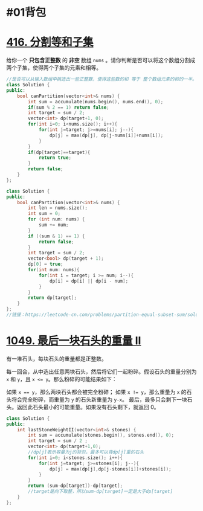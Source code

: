 # #01背包

# [416. 分割等和子集](https://leetcode-cn.com/problems/partition-equal-subset-sum/)

给你一个 **只包含正整数** 的 **非空** 数组 `nums` 。请你判断是否可以将这个数组分割成两个子集，使得两个子集的元素和相等。

```c++
//是否可以从输入数组中挑选出一些正整数，使得这些数的和 等于 整个数组元素的和的一半。
class Solution {
public:
    bool canPartition(vector<int>& nums) {
        int sum = accumulate(nums.begin(), nums.end(), 0);
        if(sum % 2 == 1) return false;
        int target = sum / 2;
        vector<int> dp(target+1, 0);
        for(int i=0; i<nums.size(); i++){
            for(int j=target; j>=nums[i]; j--){
                dp[j] = max(dp[j], dp[j-nums[i]]+nums[i]);
            }
        }
        if(dp[target]==target){
            return true;
        }
        return false;
    }
};

class Solution {
public:
    bool canPartition(vector<int>& nums) {
        int len = nums.size();
        int sum = 0;
        for (int num: nums) {
            sum += num;
        }
        if ((sum & 1) == 1) {
            return false;
        }
        int target = sum / 2;
        vector<bool> dp(target + 1);
        dp[0] = true;
        for(int num: nums){
            for(int i = target; i >= num; i--){
                dp[i] = dp[i] || dp[i - num];
            }
        }
        return dp[target];
    }
};
//链接：https://leetcode-cn.com/problems/partition-equal-subset-sum/solution/yi-tao-kuang-jia-jie-jue-bei-bao-wen-ti-p9saf/
```

# [1049. 最后一块石头的重量 II](https://leetcode-cn.com/problems/last-stone-weight-ii/)

有一堆石头，每块石头的重量都是正整数。

每一回合，从中选出任意两块石头，然后将它们一起粉碎。假设石头的重量分别为 `x` 和 `y`，且 `x <= y`。那么粉碎的可能结果如下：

如果 `x == y`，那么两块石头都会被完全粉碎；
如果 `x != y`，那么重量为 `x` 的石头将会完全粉碎，而重量为 `y` 的石头新重量为 `y-x`。
最后，最多只会剩下一块石头。返回此石头最小的可能重量。如果没有石头剩下，就返回 0。

```c++
class Solution {
public:
    int lastStoneWeightII(vector<int>& stones) {
        int sum = accumulate(stones.begin(), stones.end(), 0);
        int target = sum / 2 ;
        vector<int> dp(target+1,0);
        //dp[j]表示容量为j的背包，最多可以背dp[j]重的石头
        for(int i=0; i<stones.size(); i++){
            for(int j=target; j>=stones[i]; j--){
                dp[j] = max(dp[j],dp[j-stones[i]]+stones[i]);
            }
        }
        return (sum-dp[target])-dp[target];
        //target是向下取整，所以sum-dp[target]一定是大于dp[target]
    }
};
```

